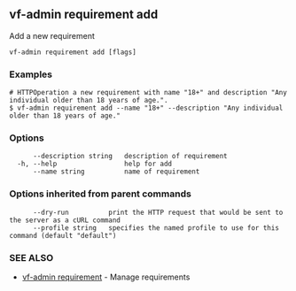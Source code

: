 ## vf-admin requirement add

Add a new requirement

```
vf-admin requirement add [flags]
```

### Examples

```
# HTTPOperation a new requirement with name "18+" and description "Any individual older than 18 years of age.".
$ vf-admin requirement add --name "18+" --description "Any individual older than 18 years of age."

```

### Options

```
      --description string   description of requirement
  -h, --help                 help for add
      --name string          name of requirement
```

### Options inherited from parent commands

```
      --dry-run          print the HTTP request that would be sent to the server as a cURL command
      --profile string   specifies the named profile to use for this command (default "default")
```

### SEE ALSO

* [vf-admin requirement](vf-admin_requirement.md)	 - Manage requirements

